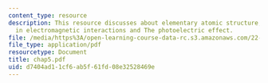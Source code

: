 ```yaml
---
content_type: resource
description: This resource discusses about elementary atomic structure, atomic processes
  in electromagnetic interactions and The photoelectric effect.
file: /media/https%3A/open-learning-course-data-rc.s3.amazonaws.com/22-105-electromagnetic-interactions-fall-2005/d7404ad11cf6ab5f61fd08e32528469e_chap5.pdf
file_type: application/pdf
resourcetype: Document
title: chap5.pdf
uid: d7404ad1-1cf6-ab5f-61fd-08e32528469e
---
```

